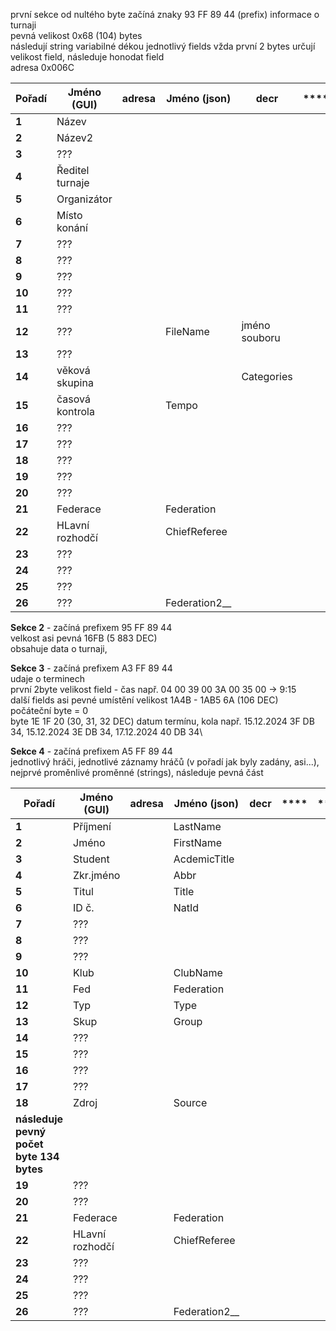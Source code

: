 první sekce od nultého byte začíná znaky 93 FF 89 44 (prefix) informace o turnaji\
pevná velikost 0x68 (104) bytes\
následují string variabilné dékou jednotlivý fields vžda první 2 bytes určují velikost field, následuje honodat field\
adresa 0x006C 

| **Pořadí** | **Jméno (GUI)** | **adresa** | **Jméno (json)** | **decr** | **** | **** | **** | **** | **** |
|------------|-----------------|------------|------------------|------|------|------|------|------|------|
| **1**      | Název           |            |                  |      |      |      |      |      |      |
| **2**      | Název2          |            |                  |      |      |      |      |      |      |
| **3**      | ???             |            |                  |      |      |      |      |      |      |
| **4**      | Ředitel turnaje |            |                  |      |      |      |      |      |      |
| **5**      | Organizátor     |            |                  |      |      |      |      |      |      |
| **6**      | Místo konání    |            |                  |      |      |      |      |      |      |
| **7**      | ???             |            |                  |      |      |      |      |      |      |
| **8**      | ???             |            |                  |      |      |      |      |      |      |
| **9**      | ???             |            |                  |      |      |      |      |      |      |
| **10**     | ???             |            |                  |      |      |      |      |      |      |
| **11**     | ???             |            |                  |      |      |      |      |      |      |
| **12**     | ???             |            | FileName         | jméno souboru    |      |      |      |      |      |
| **13**     | ???             |            |                  |      |      |      |      |      |      |
| **14**     | věková skupina  |            |                  | Categories     |      |      |      |      |      |
| **15**     | časová kontrola |            | Tempo            |      |      |      |      |      |      |
| **16**     | ???             |            |                  |      |      |      |      |      |      |
| **17**     | ???             |            |                  |      |      |      |      |      |      |
| **18**     | ???             |            |                  |      |      |      |      |      |      |
| **19**     | ???             |            |                  |      |      |      |      |      |      |
| **20**     | ???             |            |                  |      |      |      |      |      |      |
| **21**     | Federace        |            | Federation       |      |      |      |      |      |      |
| **22**     | HLavní rozhodčí |            | ChiefReferee     |      |      |      |      |      |      |
| **23**     | ???             |            |                  |      |      |      |      |      |      |
| **24**     | ???             |            |                  |      |      |      |      |      |      |
| **25**     | ???             |            |                  |      |      |      |      |      |      |
| **26**     | ???             |            | Federation2__    |      |      |      |      |      |      |

**Sekce 2** - začíná prefixem 95 FF 89 44\
velkost asi pevná 16FB (5 883 DEC)\
obsahuje data o turnaji,

**Sekce 3** - začíná prefixem A3 FF 89 44\
udaje o terminech\
první 2byte velikost field - čas např. 04 00 39 00 3A 00 35 00 -> 9:15\
další fields asi pevné umístění velikost 1A4B - 1AB5 6A (106 DEC)\
počáteční byte = 0\
byte 1E 1F 20 (30, 31, 32 DEC) datum termínu, kola např. 15.12.2024 3F DB 34, 15.12.2024 3E DB 34, 17.12.2024 40 DB 34\

**Sekce 4** - začíná prefixem A5 FF 89 44\
jednotlivý hráči, jednotlivé záznamy hráčů (v pořadí jak byly zadány, asi...), nejprvé proměnlivé proměnné (strings), následuje pevná část

| **Pořadí** | **Jméno (GUI)** | **adresa** | **Jméno (json)** | **decr** | **** | **** | **** | **** | **** |
|------------|-----------------|------------|------------------|------|------|------|------|------|------|
| **1**      | Příjmení        |            | LastName         |      |      |      |      |      |      |
| **2**      | Jméno           |            | FirstName        |      |      |      |      |      |      |
| **3**      | Student         |            | AcdemicTitle     |      |      |      |      |      |      |
| **4**      | Zkr.jméno       |            | Abbr             |      |      |      |      |      |      |
| **5**      | Titul           |            | Title            |      |      |      |      |      |      |
| **6**      | ID č.           |            | NatId            |      |      |      |      |      |      |
| **7**      | ???             |            |                  |      |      |      |      |      |
| **8**      | ???             |            |                  |      |      |      |      |      |      |
| **9**      | ???             |            |                  |      |      |      |      |      |      |
| **10**     | Klub            |            | ClubName         |      |      |      |      |      |      |
| **11**     | Fed             |            | Federation       |      |      |      |      |      |      |
| **12**     | Typ             |            | Type             |      |      |      |      |      |      |
| **13**     | Skup            |            | Group            |      |      |      |      |      |      |
| **14**     | ???             |            |                  |      |      |      |      |      |      |
| **15**     | ???             |            |                  |      |      |      |      |      |      |
| **16**     | ???             |            |                  |      |      |      |      |      |      |
| **17**     | ???             |            |                  |      |      |      |      |      |      |
| **18**     | Zdroj           |            | Source           |      |      |      |      |      |      |
| **následuje pevný počet byte 134 bytes**                                                       |||||||||
| **19**     | ???             |            |                  |      |      |      |      |      |      |
| **20**     | ???             |            |                  |      |      |      |      |      |      |
| **21**     | Federace        |            | Federation       |      |      |      |      |      |      |
| **22**     | HLavní rozhodčí |            | ChiefReferee     |      |      |      |      |      |      |
| **23**     | ???             |            |                  |      |      |      |      |      |      |
| **24**     | ???             |            |                  |      |      |      |      |      |      |
| **25**     | ???             |            |                  |      |      |      |      |      |      |
| **26**     | ???             |            | Federation2__    |      |      |      |      |      |      |


